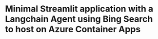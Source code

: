 # Minimal Streamlit application with a Langchain Agent using Bing Search to host on Azure Container Apps
